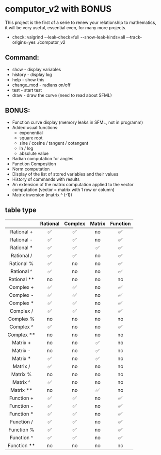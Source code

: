 # computor_v2 with BONUS

This project is the first of a serie to renew your relationship to mathematics, it will be very useful, essential even, for many more projects.
- check: valgrind --leak-check=full --show-leak-kinds=all --track-origins=yes  ./computor_v2

## Command:
- show - display variables
- history - display log
- help - show this
- change_mod - radians on/off
- test - start test
- draw - draw the curve (need to read about SFML)

## BONUS:
- Function curve display (memory leaks in SFML, not in programm)
- Added usual functions:
	- exponential
	- square root
	- sine / cosine / tangent / cotangent
	- ln / log
	- absolute value
- Radian computation for angles
- Function Composition
- Norm computation
- Display of the list of stored variables and their values
- History of commands with results
- An extension of the matrix computation applied to the vector computation (vector = matrix with 1 row or column)
- Matrix inversion (matrix ^ (-1))

## table type
|               |    Rational   |    Complex    |    Matrix     |    Function   |
| :-----------: | :-----------: | :-----------: | :-----------: | :-----------: |
| Rational +    |       ✅      |       ✅     |       no      |      ✅      |
| Rational -    |       ✅      |       ✅     |       no      |      ✅      |
| Rational *    |       ✅      |       ✅     |       ✅      |      ✅      |
| Rational /    |       ✅      |       ✅     |       no      |      ✅      |
| Rational %    |       ✅      |       no     |       no      |      ✅       |
| Rational ^    |       ✅      |       no     |       no      |      ✅       |
| Rational **   |       no       |       no     |       no      |       no      |
| Complex +     |       ✅      |       ✅     |       no      |      ✅      |
| Complex -     |       ✅      |       ✅     |       no      |      ✅      |
| Complex *     |       ✅      |       ✅     |       no      |      ✅      |
| Complex /     |       ✅      |       ✅     |       no      |      ✅      |
| Complex %     |       no       |       no     |       no      |      no       |
| Complex ^     |       ✅      |       no     |       no      |      ✅       |
| Complex **    |       no       |       no     |       no      |       no      |
| Matrix +      |       no      |       no      |       ✅      |      no      |
| Matrix -      |       no      |       no      |       ✅      |      no      |
| Matrix *      |       ✅      |       no     |       ✅      |      no      |
| Matrix /      |       ✅      |       no     |       no      |      no      |
| Matrix %      |       no       |       no     |       no      |      no       |
| Matrix ^      |       ✅      |       no     |       no      |      no       |
| Matrix **     |       no       |       no     |       ✅      |       no      |
| Function +    |       ✅      |       ✅     |       no      |      ✅      |
| Function -    |       ✅      |       ✅     |       no      |      ✅      |
| Function *    |       ✅      |       ✅     |       no      |      ✅      |
| Function /    |       ✅      |       ✅     |       no      |      ✅      |
| Function %    |       ✅      |      ✅      |       no      |      ✅       |
| Function ^    |       ✅      |      ✅      |       no      |      ✅       |
| Function **   |       no       |       no     |       no      |       no      |






